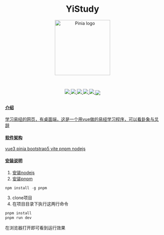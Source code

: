<h1 align="center">YiStudy</h1>
<p align="center">
  <a href="https://pinia.vuejs.org" target="_blank" rel="noopener noreferrer">
    <img width="180" src="https://pinia.vuejs.org/logo.svg" alt="Pinia logo">
  </a>
</p>
<br/>
<p align="center">
<a href="https://cn.vuejs.org/"/><img src="https://img.shields.io/badge/vue-^3.3.4-rgb(66, 184, 131)"/>
<a href="https://pinia.vuejs.org/zh/" /><img src="https://img.shields.io/badge/ pinia-^2.1.6-rgb(255, 216, 89)"/>
<a href="https://www.vitejs.net/" /><img src="https://img.shields.io/badge/vite-^4.4.5-rgb(184, 59, 254)"/>
<a href="https://www.pnpm.cn/" /><img src="https://img.shields.io/badge/pnpm-rgb(249, 173, 0)"/>
<a href="https://www.nodejs.com.cn/ "/><img src="https://img.shields.io/badge/nodejs-^20.10.0-rgb(67, 133, 61)"/>
<img align="center" src="https://th.bing.com/th/id/R.66d7b796377883a92aad65b283ef1f84?rik=sQ%2fKoYAcr%2bOwsw&riu=http%3a%2f%2fwww.quazero.com%2fuploads%2fallimg%2f140305%2f1-140305131415.jpg&ehk=Hxl%2fQ9pbEiuuybrGWTEPJOhvrFK9C3vyCcWicooXfNE%3d&risl=&pid=ImgRaw&r=0"/>
<h2 align="center"></h2>

<p></p>


#### 介绍
学习易经的网页，有桌面端，这是一个用vue做的易经学习程序，可以看卦象与爻辞

#### 软件架构
vue3 pinia bootstrap5 vite pnpm  nodejs

#### 安装说明
1. 安装nodejs
2. 安装pnpm
```java
npm install -g pnpm
```
3. clone项目
4. 在项目目录下执行这两行命令
 ```java
 pnpm install
pnpm run dev
 ```

 在浏览器打开即可看到运行效果

